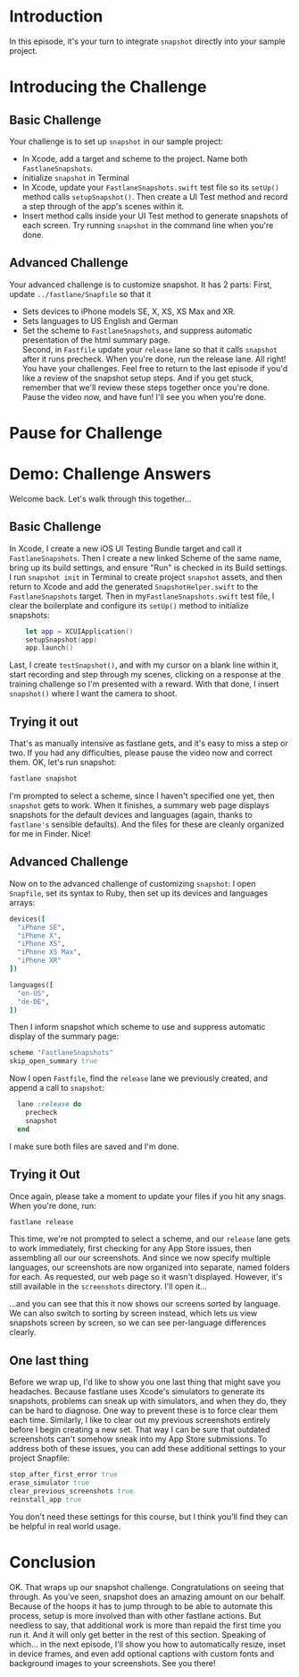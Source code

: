 # Introduction
In this episode, it's your turn to integrate `snapshot` directly into your sample project.  
# Introducing the Challenge
## Basic Challenge
Your challenge is to set up `snapshot` in our sample project:
- In Xcode, add a  target and scheme to the project. Name both `FastlaneSnapshots`.
- initialize `snapshot` in Terminal
- In Xcode, update your `FastlaneSnapshots.swift` test file so its `setUp()` method calls `setupSnapshot()`. Then create a UI Test method and record a step through of the app's scenes within it.
- Insert method calls inside your UI Test method to generate snapshots of each screen.
Try running `snapshot` in the command line when you're done.
## Advanced Challenge
Your advanced challenge is to customize snapshot. It has 2 parts:
First,  update  `../fastlane/Snapfile` so that it
- Sets devices to iPhone models SE, X,  XS,  XS Max and XR.
- Sets languages to US English and German
- Set the scheme to `FastlaneSnapshots`, and suppress automatic presentation of the html summary page.  
	Second, in `Fastfile` update your `release` lane so that it calls `snapshot` after it runs precheck.
When you're done, run the release lane.
All right! You have your challenges. Feel free to return to the last episode if you'd like a review of the snapshot setup steps. And if you get stuck, remember that we'll review these steps together once you're done. Pause the video now, and have fun! I'll see you when you're done.
# Pause for Challenge
# Demo: Challenge Answers
Welcome back. Let's walk through this together…
## Basic Challenge
In Xcode, I create a new iOS UI Testing Bundle target and call it  `FastlaneSnapshots`. Then I create a new linked Scheme of the same name, bring up its build settings, and ensure "Run" is checked in its Build settings.
I run `snapshot init` in Terminal to create project `snapshot` assets, and then return to Xcode and add the generated `SnapshotHelper.swift` to the `FastlaneSnapshots` target.
Then in  my`FastlaneSnapshots.swift` test file, I clear the boilerplate and configure its `setUp()` method to initialize snapshots:
```swift
    let app = XCUIApplication()
    setupSnapshot(app)
    app.launch()
```
Last, I create `testSnapshot()`, and with my cursor on a blank line within it, start recording and step through my scenes, clicking on a response at the training challenge so I'm presented with a reward. With that done, I insert `snapshot()` where I want the camera to shoot. 
## Trying it out
That's as manually intensive as fastlane gets, and it's easy to miss a step or two. If you had any difficulties, please pause the video now and correct them. 
OK, let's run snapshot:
```swift
fastlane snapshot
```
I'm prompted to select a scheme, since I haven't specified one yet, then `snapshot` gets to work.
When it finishes, a summary web page displays snapshots for the default devices and languages (again, thanks to `fastlane's` sensible defaults). And the files for these are cleanly organized for me in Finder. Nice!
## Advanced Challenge
Now on to the advanced challenge of customizing `snapshot`:
I open `Snapfile`, set its syntax to Ruby, then set up its devices and languages arrays:
```ruby
devices([
  "iPhone SE",
  "iPhone X",
  "iPhone XS",
  "iPhone XS Max",
  "iPhone XR"
])

languages([
  "en-US",
  "de-DE",
])
```
Then I inform snapshot which scheme to use and suppress automatic display of the summary page:
```ruby
scheme "FastlaneSnapshots" 
skip_open_summary true
```
Now I open `Fastfile`, find the `release` lane we previously created, and append a call to `snapshot`:
```ruby
  lane :release do
    precheck
    snapshot
  end
```
I make sure both files are saved and I'm done.
## Trying it Out
Once again, please take a moment to update your files if you hit any snags. When you're done, run:
```bash
fastlane release
```
This time, we're not prompted to select a scheme, and our `release` lane gets to work immediately, first checking for any App Store issues, then assembling all our our screenshots. And since we now specify multiple languages, our screenshots are now organized into separate, named folders for each. 
As requested, our web page so it wasn't displayed. However, it's still available in the `screenshots` directory. I'll open it…
<!-- open screenshots.html in browser -->
…and you can see that this it now shows our screens sorted by language. We can also switch to sorting by screen instead, which lets us view snapshots screen by screen, so we can see per-language differences clearly.
## One last thing
Before we wrap up, I'd like to show you one last thing that might save you headaches. Because fastlane uses Xcode's simulators to generate its snapshots, problems can sneak up with simulators, and when they do, they can be hard to diagnose. One way to prevent these is to force clear them each time.
Similarly, I like to clear out my previous screenshots entirely before I begin creating a new set. That way I can be sure that outdated screenshots can't somehow sneak into my App Store submissions. 
To address both of these issues, you can add these additional settings to your project Snapfile: 
```ruby
stop_after_first_error true
erase_simulator true
clear_previous_screenshots true
reinstall_app true
```
You don't need these settings for this course, but I think you'll find they can be helpful in real world usage.
# Conclusion
OK. That wraps up our snapshot challenge. Congratulations on seeing that through. As you've seen, snapshot does an amazing amount on our behalf. Because of the hoops it has to jump through to be able to automate this process, setup is more involved than with other fastlane actions. But needless to say, that additional work is more than repaid the first time you run it. And it will only get better in the rest of this section.
Speaking of which… in the next episode, I'll show you how to automatically resize, inset in device frames, and even add optional captions with custom fonts and background images to your screenshots. See you there!